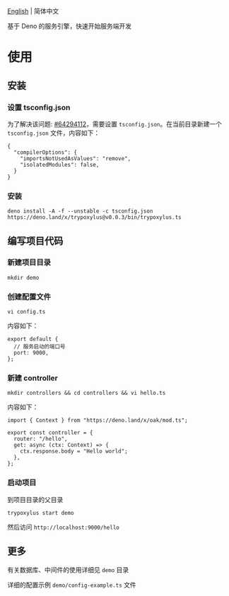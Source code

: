 
 [English](https://github.com/GGICE/trypoxylus/blob/master/README.md) | 简体中文

基于 Deno 的服务引擎，快速开始服务端开发

# 使用 

## 安装

### 设置 tsconfig.json
为了解决该问题: [#64294112](https://stackoverflow.com/questions/63881639/typescript-import-problem-after-updating-deno/64294112#64294112)，需要设置 `tsconfig.json`。在当前目录新建一个 `tsconfig.json` 文件，内容如下：

```
{
  "compilerOptions": {
    "importsNotUsedAsValues": "remove",
    "isolatedModules": false,
  }
}
```

### 安装
``` shell
deno install -A -f --unstable -c tsconfig.json https://deno.land/x/trypoxylus@v0.0.3/bin/trypoxylus.ts
```


## 编写项目代码

### 新建项目目录

```
mkdir demo
```
### 创建配置文件

```
vi config.ts
```
内容如下：
```
export default {
  // 服务启动的端口号
  port: 9000,
};
```
### 新建 controller

```
mkdir controllers && cd controllers && vi hello.ts
```
内容如下：

```
import { Context } from "https://deno.land/x/oak/mod.ts";

export const controller = {
  router: "/hello",
  get: async (ctx: Context) => {
    ctx.response.body = "Hello world";
  },
};

```

### 启动项目

到项目目录的父目录

```
trypoxylus start demo
```
然后访问 `http://localhost:9000/hello`

## 更多

有关数据库、中间件的使用详细见 `demo` 目录

详细的配置示例 `demo/config-example.ts` 文件
